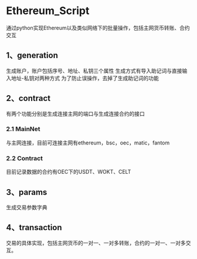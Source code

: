 # Ethereum_Script
通过python实现Ethereum以及类似网络下的批量操作，包括主网货币转账、合约交互
## 1、generation
生成账户，账户包括序号、地址、私钥三个属性
生成方式有导入助记词与直接输入地址-私钥对两种方式
为了防止误操作，去掉了生成助记词的功能
## 2、contract
有两个功能分别是生成连接主网的端口与生成连接合约的接口
### 2.1 MainNet
与主网连接，目前可连接主网有ethereum，bsc，oec，matic，fantom
### 2.2 Contract
目前记录数据的合约有OEC下的USDT、WOKT、CELT
## 3、params
生成交易参数字典
## 4、transaction
交易的具体实现，包括主网货币的一对一、一对多转账，合约的一对一、一对多交互。
